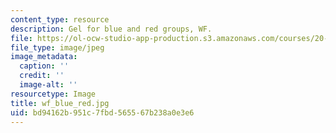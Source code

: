 ```yaml
---
content_type: resource
description: Gel for blue and red groups, WF.
file: https://ol-ocw-studio-app-production.s3.amazonaws.com/courses/20-109-laboratory-fundamentals-in-biological-engineering-fall-2007/bd94162b951c7fbd565567b238a0e3e6_wf_blue_red.jpg
file_type: image/jpeg
image_metadata:
  caption: ''
  credit: ''
  image-alt: ''
resourcetype: Image
title: wf_blue_red.jpg
uid: bd94162b-951c-7fbd-5655-67b238a0e3e6
---
```

